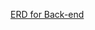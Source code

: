 [ERD for Back-end](https://www.lucidchart.com/documents/edit/7ae0d64d-a32a-4d08-a9ce-93d71929256e/0)

